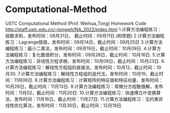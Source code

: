 # Computational-Method
USTC Computational Method (Prof. Weihua_Tong) Homework Code
http://staff.ustc.edu.cn/~tongwh/NA_2022/index.html
1.计算方法编程练习：级数求和，发布时间：08月31日， 截止时间：09月11日.(附原题)
2.计算方法编程练习：Lagrange插值，发布时间：09月14日，截止时间：09月25日
3.计算方法编程练习：最小二乘法，发布时间：09月19日，截止时间：10月09日.
4.计算方法编程练习：复化数值积分，发布时间：09月28日，截止时间：10月16日.
5.计算方法编程练习：非线性方程求根，发布时间：10月08日，截止时间：10月23日.
6.计算方法编程练习：解线性方程组的直接法，发布时间：10月12，截止时间：10月30.
7.计算方法编程练习：解线性方程组的迭代法，发布时间：10月19，截止时间：11月06日.
8.计算方法编程练习：计算矩阵的特征值和特征向量，发布时间：10月26日，截止时间：11月13日.
9.计算方法编程练习：常微分方程数值解，发布时间：11月02，截止时间：11月20日.
10.计算方法编程练习：快速傅立叶变换算法，发布时间：11月16日，截止时间：11月27日.
11.计算方法编程练习：无约束非线性优化算法，发布时间：11月30日，截止时间：12月18日.
